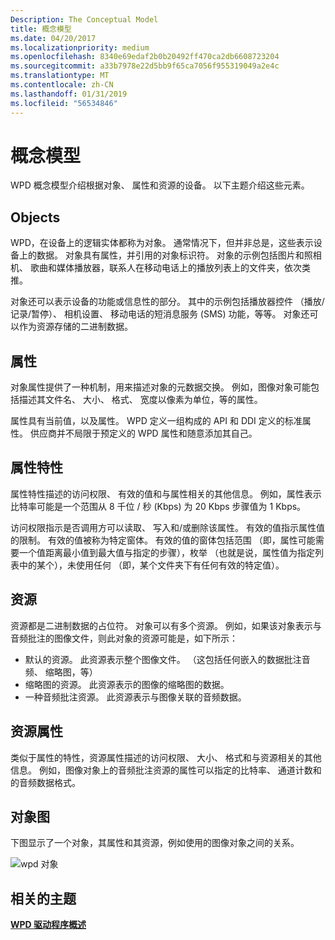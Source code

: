 ```yaml
---
Description: The Conceptual Model
title: 概念模型
ms.date: 04/20/2017
ms.localizationpriority: medium
ms.openlocfilehash: 8340e69edaf2b0b20492ff470ca2db6608723204
ms.sourcegitcommit: a33b7978e22d5bb9f65ca7056f955319049a2e4c
ms.translationtype: MT
ms.contentlocale: zh-CN
ms.lasthandoff: 01/31/2019
ms.locfileid: "56534846"
---
```

# <a name="the-conceptual-model"></a>概念模型


WPD 概念模型介绍根据对象、 属性和资源的设备。 以下主题介绍这些元素。

## <a name="span-idobjectsspanspan-idobjectsspanspan-idobjectsspanobjects"></a><span id="Objects"></span><span id="objects"></span><span id="OBJECTS"></span>Objects


WPD，在设备上的逻辑实体都称为对象。 通常情况下，但并非总是，这些表示设备上的数据。 对象具有属性，并引用的对象标识符。 对象的示例包括图片和照相机、 歌曲和媒体播放器，联系人在移动电话上的播放列表上的文件夹，依次类推。

对象还可以表示设备的功能或信息性的部分。 其中的示例包括播放器控件 （播放/记录/暂停）、 相机设置、 移动电话的短消息服务 (SMS) 功能，等等。 对象还可以作为资源存储的二进制数据。

## <a name="span-idpropertiesspanspan-idpropertiesspanspan-idpropertiesspanproperties"></a><span id="Properties"></span><span id="properties"></span><span id="PROPERTIES"></span>属性


对象属性提供了一种机制，用来描述对象的元数据交换。 例如，图像对象可能包括描述其文件名、 大小、 格式、 宽度以像素为单位，等的属性。

属性具有当前值，以及属性。 WPD 定义一组构成的 API 和 DDI 定义的标准属性。 供应商并不局限于预定义的 WPD 属性和随意添加其自己。

## <a name="span-idpropertyattributesspanspan-idpropertyattributesspanspan-idpropertyattributesspanproperty-attributes"></a><span id="Property_Attributes"></span><span id="property_attributes"></span><span id="PROPERTY_ATTRIBUTES"></span>属性特性


属性特性描述的访问权限、 有效的值和与属性相关的其他信息。 例如，属性表示比特率可能是一个范围从 8 千位 / 秒 (Kbps) 为 20 Kbps 步骤值为 1 Kbps。

访问权限指示是否调用方可以读取、 写入和/或删除该属性。 有效的值指示属性值的限制。 有效的值被称为特定窗体。 有效的值的窗体包括范围 （即，属性可能需要一个值距离最小值到最大值与指定的步骤），枚举 （也就是说，属性值为指定列表中的某个），未使用任何 （即，某个文件夹下有任何有效的特定值）。

## <a name="span-idresourcesspanspan-idresourcesspanspan-idresourcesspanresources"></a><span id="Resources"></span><span id="resources"></span><span id="RESOURCES"></span>资源


资源都是二进制数据的占位符。 对象可以有多个资源。 例如，如果该对象表示与音频批注的图像文件，则此对象的资源可能是，如下所示：

-   默认的资源。 此资源表示整个图像文件。 （这包括任何嵌入的数据批注音频、 缩略图，等）
-   缩略图的资源。 此资源表示的图像的缩略图的数据。
-   一种音频批注资源。 此资源表示与图像关联的音频数据。

## <a name="span-idresourceattributesspanspan-idresourceattributesspanspan-idresourceattributesspanresource-attributes"></a><span id="Resource_Attributes"></span><span id="resource_attributes"></span><span id="RESOURCE_ATTRIBUTES"></span>资源属性


类似于属性的特性，资源属性描述的访问权限、 大小、 格式和与资源相关的其他信息。 例如，图像对象上的音频批注资源的属性可以指定的比特率、 通道计数和的音频数据格式。

## <a name="span-idobjectillustrationspanspan-idobjectillustrationspanspan-idobjectillustrationspanobject-illustration"></a><span id="Object_Illustration"></span><span id="object_illustration"></span><span id="OBJECT_ILLUSTRATION"></span>对象图


下图显示了一个对象，其属性和其资源，例如使用的图像对象之间的关系。

![wpd 对象](images/wpd_overview_figure2.png)

## <a name="span-idrelatedtopicsspanrelated-topics"></a><span id="related_topics"></span>相关的主题


[**WPD 驱动程序概述**](wpd-drivers-overview.md)

 

 





